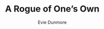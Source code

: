 ---
title: A Rogue of One’s Own
author: Evie Dunmore
status: Read
image: a-rogue-of-ones-own.jpg
start_date: 2024/08/25
end_date: 2024/08/31
rating: 3
length: 448
own: false
---
